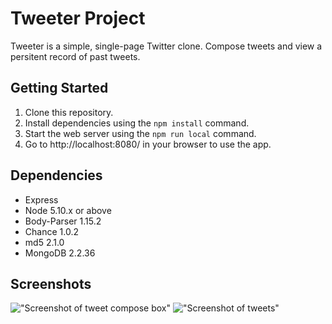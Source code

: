 # Tweeter Project

Tweeter is a simple, single-page Twitter clone. Compose tweets and view a persitent record of past tweets.

## Getting Started

1. Clone this repository.
2. Install dependencies using the `npm install` command.
3. Start the web server using the `npm run local` command.
4. Go to http://localhost:8080/ in your browser to use the app.

## Dependencies

- Express
- Node 5.10.x or above
- Body-Parser 1.15.2
- Chance 1.0.2
- md5 2.1.0
- MongoDB 2.2.36

## Screenshots

!["Screenshot of tweet compose box"]()
!["Screenshot of tweets"]()
